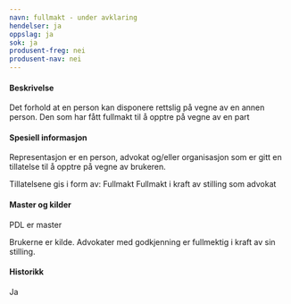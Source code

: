 ```yaml
---
navn: fullmakt - under avklaring
hendelser: ja
oppslag: ja
sok: ja
produsent-freg: nei
produsent-nav: nei
---
```


#### Beskrivelse

Det forhold at en person kan disponere rettslig på vegne av en annen person. Den som har fått fullmakt til å opptre på vegne av en part

#### Spesiell informasjon

Representasjon er en person, advokat og/eller organisasjon som er gitt en tillatelse til å opptre på vegne av brukeren. 

Tillatelsene gis i form av:
Fullmakt 
Fullmakt i kraft av stilling som advokat

#### Master og kilder

PDL er master

Brukerne er kilde.
Advokater med godkjenning er fullmektig i kraft av sin stilling.

#### Historikk

Ja


